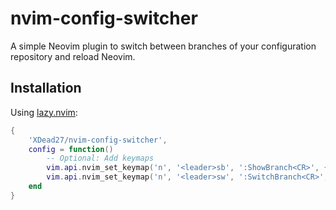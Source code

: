 # nvim-config-switcher

A simple Neovim plugin to switch between branches of your configuration repository and reload Neovim.

## Installation

Using [lazy.nvim](https://github.com/folke/lazy.nvim):

```lua
{
    'XDead27/nvim-config-switcher',
    config = function()
        -- Optional: Add keymaps
        vim.api.nvim_set_keymap('n', '<leader>sb', ':ShowBranch<CR>', { noremap = true, silent = true })
        vim.api.nvim_set_keymap('n', '<leader>sw', ':SwitchBranch<CR>', { noremap = true, silent = true })
    end
}

